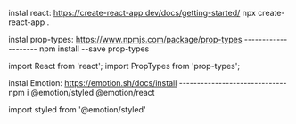 instal react: https://create-react-app.dev/docs/getting-started/ npx
create-react-app .

<!-- ----------------------------------------- -->

instal prop-types: https://www.npmjs.com/package/prop-types --------------------
npm install --save prop-types

import React from 'react'; import PropTypes from 'prop-types';

<!-- ----------------------------------------- -->

instal Emotion: https://emotion.sh/docs/install ------------------------------
npm i @emotion/styled @emotion/react

import styled from '@emotion/styled'

<!-- ----------------------------------------- -->
